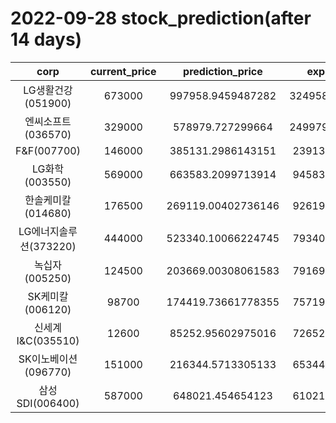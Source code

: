 # 2022-09-28 stock_prediction(after 14 days)

|   corp   |   current_price   |   prediction_price   |   expected_profit   |
|:--------:|:-----------------:|:--------------------:|:-------------------:|
|LG생활건강(051900)|673000|997958.9459487282|324958.94594872824|
|엔씨소프트(036570)|329000|578979.727299664|249979.72729966405|
|F&F(007700)|146000|385131.2986143151|239131.2986143151|
|LG화학(003550)|569000|663583.2099713914|94583.20997139136|
|한솔케미칼(014680)|176500|269119.00402736146|92619.00402736146|
|LG에너지솔루션(373220)|444000|523340.10066224745|79340.10066224745|
|녹십자(005250)|124500|203669.00308061583|79169.00308061583|
|SK케미칼(006120)|98700|174419.73661778355|75719.73661778355|
|신세계 I&C(035510)|12600|85252.95602975016|72652.95602975016|
|SK이노베이션(096770)|151000|216344.5713305133|65344.57133051331|
|삼성SDI(006400)|587000|648021.454654123|61021.45465412305|
